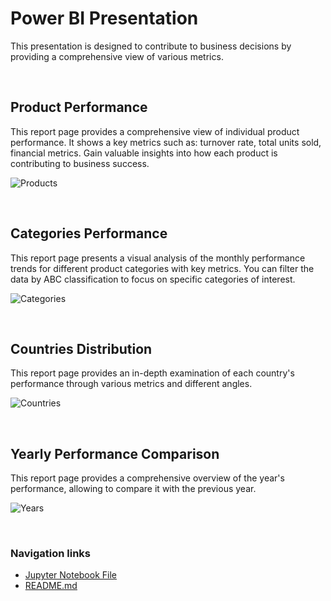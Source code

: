 # Power BI Presentation
This presentation is designed to contribute to business decisions by providing a comprehensive view of various metrics.

<br>

## Product Performance
This report page provides a comprehensive view of individual product performance. It shows a key metrics such as: turnover rate, total units sold, financial metrics. Gain valuable insights into how each product is contributing to business success.

![Products](https://github.com/gnoevoy/Inventory_Management_Analysis/assets/43414592/d232c5d4-6a74-4e59-ac0e-d542511754dc)

<br>

## Categories Performance
This report page presents a visual analysis of the monthly performance trends for different product categories with key metrics. You can filter the data by ABC classification to focus on specific categories of interest.

![Categories](https://github.com/gnoevoy/Inventory_Management_Analysis/assets/43414592/eaef083c-1334-4423-843b-cf6ad4244f3a)

<br>

## Countries Distribution
This report page provides an in-depth examination of each country's performance through various metrics and different angles.

![Countries](https://github.com/gnoevoy/Inventory_Management_Analysis/assets/43414592/b9af7da8-49d7-42d7-b444-d671f8a45678)

<br>

## Yearly Performance Comparison
This report page provides a comprehensive overview of the year's performance, allowing to compare it with the previous year.

![Years](https://github.com/gnoevoy/Inventory_Management_Analysis/assets/43414592/7478ff0a-1ec7-4090-878c-8179139a25fc)

</br>

### Navigation links
- [Jupyter Notebook File](https://github.com/gnoevoy/Inventory_Analysis/blob/main/inventory_analysis.ipynb)
- [README.md](https://github.com/gnoevoy/Inventory_Management_Analysis/blob/main/README.md)
